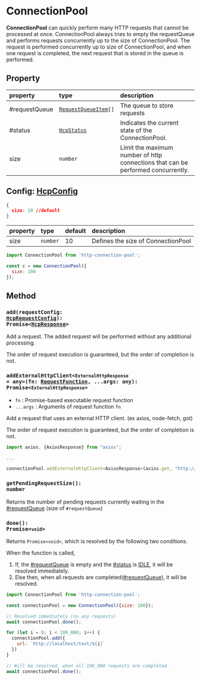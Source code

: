 # ConnectionPool
**ConnectionPool** can quickly perform many HTTP requests that cannot be processed at once. 
ConnectionPool always tries to empty the requestQueue and performs requests concurrently up to the size of ConnectionPool. The request is performed concurrently up to size of ConnectionPool, and when one request is completed, the next request that is stored in the queue is performed.

## Property 
| property | type | description|
| :--- | :--- | :--- |
| #requestQueue| <code>[RequestQueueItem](../src/core/connectionPool.ts)[]</code> | The queue to store requests |
| #status | <code>[HcpStatus](./3-types.md#hcpstatus)</code> | Indicates the current state of the ConnectionPool. |
| size | <code>number</code> | Limit the maximum number of http connections that can be performed concurrently. |


## Config: [HcpConfig](./3-types.md#HcpConfig)

```json
{
  size: 10 //default
}
```
| property | type | default | description |
| :--- | :--- | :---| :--- |
| size | <code>number</code> | 10 | Defines the size of ConnectionPool |

```javascript
import ConnectionPool from 'http-connection-pool';

const c = new ConnectionPool({
  size: 100
});
```

## Method
### <code>add(requestConfig: [HcpRequestConfig](./3-types.md#hcprequestconfig)): Promise<[HcpResponse](./3-types.md#HcPResponse)></code>
Add a request. The added request will be performed without any additional processing.

The order of request execution is guaranteed, but the order of completion is not.

### <code>addExternalHttpClient<`ExternalHttpResponse` = any>(fn: [RequestFunction](./3-types.md#requestfunction), ...args: any): Promise<`ExternalHttpResponse`></code>
* `fn` :  Promise-based executable request function
* `...args` : Arguments of request function `fn`

Add a request that uses an external HTTP client. (ex axios, node-fetch, got)

The order of request execution is guaranteed, but the order of completion is not.

```javascript
import axios, {AxiosResponse} from "axios";

...

connectionPool.addExternalHttpClient<AxiosResponse>(axios.get, "http://localhost/test", {timeout: 3000})
```



### <code>getPendingRequestSize(): number</code>
Returns the number of pending requests currently waiting in the [#requestQueue](#property) (size of `#requestQueue`)

### <code>done(): Promise<`void`></code>
Returns `Promise<void>`, which is resolved by the following two conditions.

When the function is called,
1. If, the [#requestQueue](#property) is empty and the [#status](#property) is [IDLE](./3-types.md#hcpstatus), it will be resolved immediately.
2. Else then, when all requests are completed([#requestQueue](#property)), it will be resolved.

```javascript
import ConnectionPool from 'http-connection-pool';

const connectionPool = new ConnectionPool({size: 100});

// Resolved immediately (no any requests)
await connectionPool.done(); 

for (let i = 0; i < 100_000; i++) {
  connectionPool.add({
    url: `http://localhost/test/${i}`
  })
}

// Will be resolved, when all 100_000 requests are completed.
await connectionPool.done();
```